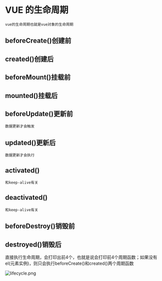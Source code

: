 # VUE 的生命周期
    vue的生命周期也就是vue对象的生命周期
## beforeCreate()创建前
    
## created()创建后

## beforeMount()挂载前

## mounted()挂载后

## beforeUpdate()更新前
    数据更新才会触发
## updated()更新后
    数据更新才会执行
## activated()
    和keep-alive有关
## deactivated()
    和keep-alive有关
## beforeDestroy()销毁前

## destroyed()销毁后

直接执行生命周期，会打印出前4个，也就是说会打印前4个周期函数；如果没有el(元素实例)，则只会执行beforeCreate()和created()两个周期函数

![lifecycle.png](0)